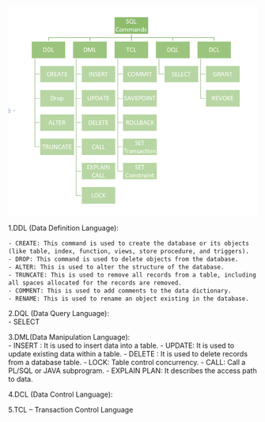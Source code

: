 ![Sql command](new.png)

1.DDL (Data Definition Language): 

    - CREATE: This command is used to create the database or its objects (like table, index, function, views, store procedure, and triggers).
    - DROP: This command is used to delete objects from the database.
    - ALTER: This is used to alter the structure of the database.
    - TRUNCATE: This is used to remove all records from a table, including all spaces allocated for the records are removed.
    - COMMENT: This is used to add comments to the data dictionary.
    - RENAME: This is used to rename an object existing in the database.
    
2.DQL (Data Query Language):    
    - SELECT 
    
3.DML(Data Manipulation Language):     
    - INSERT : It is used to insert data into a table.
    - UPDATE: It is used to update existing data within a table.
    - DELETE : It is used to delete records from a database table.
    - LOCK: Table control concurrency.
    - CALL: Call a PL/SQL or JAVA subprogram.
    - EXPLAIN PLAN: It describes the access path to data.
    
4.DCL (Data Control Language): 

5.TCL – Transaction Control Language
